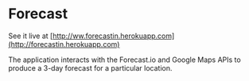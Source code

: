 # Forecast

See it live at [http://ww.forecastin.herokuapp.com](http://forecastin.herokuapp.com)

The application interacts with the Forecast.io and Google Maps APIs to produce a 3-day forecast for a particular location.
